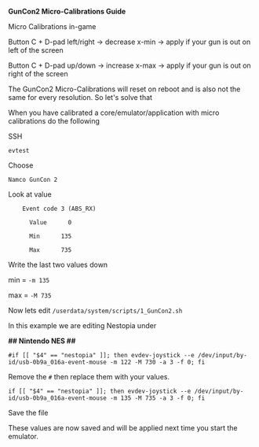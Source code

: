 **GunCon2 Micro-Calibrations Guide**


Micro Calibrations in-game

Button C + D-pad left/right → decrease x-min → apply if your gun is out on left of the screen

Button C + D-pad up/down → increase x-max → apply if your gun is out on right of the screen


The GunCon2 Micro-Calibrations will reset on reboot and is also not the same for every resolution.
So let's solve that

When you have calibrated a core/emulator/application with micro calibrations do the following

SSH

`evtest`

Choose

`Namco GunCon 2`

Look at value 

`    Event code 3 (ABS_RX)`

`      Value      0`

`      Min      135`

`      Max      735`

Write the last two values down

min = `-m 135`

max = `-M 735`

Now lets edit 
`/userdata/system/scripts/1_GunCon2.sh`

In this example we are editing Nestopia under 

**## Nintendo NES ##**

`#if [[ "$4" == "nestopia" ]]; then evdev-joystick --e /dev/input/by-id/usb-0b9a_016a-event-mouse -m 122 -M 730 -a 3 -f 0; fi`

Remove the `#` then replace them with your values.

`if [[ "$4" == "nestopia" ]]; then evdev-joystick --e /dev/input/by-id/usb-0b9a_016a-event-mouse -m 135 -M 735 -a 3 -f 0; fi`

Save the file

These values are now saved and will be applied next time you start the emulator.
